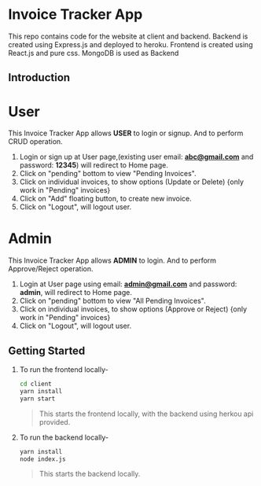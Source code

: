<div align="left">
<h1>Invoice Tracker App</h1>

<p>This repo contains code for the website at client and backend. Backend is created using Express.js and deployed to heroku. Frontend is created using React.js and pure css. MongoDB is used as Backend</p>

</div>

## Introduction

# User
  This Invoice Tracker App allows **USER** to login or signup. And to perform CRUD operation.
  1. Login or sign up at User page,(existing user email: **abc@gmail.com** and password: **12345**) will redirect to Home page.
  2. Click on "pending" bottom to view "Pending Invoices".
  3. Click on individual invoices, to show options (Update or Delete) {only work in "Pending" invoices}
  4. Click on "Add" floating button, to create new invoice.
  5. Click on "Logout", will logout user.  
    
 # Admin
  This Invoice Tracker App allows **ADMIN** to login. And to perform Approve/Reject operation.
  1. Login at User page using email: **admin@gmail.com** and password: **admin**, will redirect to Home page.
  2. Click on "pending" bottom to view "All Pending Invoices".
  3. Click on individual invoices, to show options (Approve or Reject) {only work in "Pending" invoices}
  5. Click on "Logout", will logout user.

## Getting Started

1. To run the frontend locally-

   ```bash
   cd client
   yarn install
   yarn start
   ```

   > This starts the frontend locally, with the backend using herkou api provided.

2. To run the backend locally-

   ```bash
   yarn install
   node index.js
   ```
   > This starts the backend locally. 
